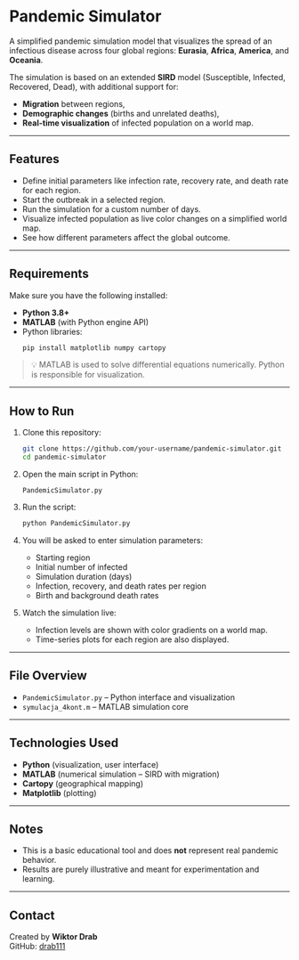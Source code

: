 # Pandemic Simulator

A simplified pandemic simulation model that visualizes the spread of an infectious disease across four global regions: **Eurasia**, **Africa**, **America**, and **Oceania**.

The simulation is based on an extended **SIRD** model (Susceptible, Infected, Recovered, Dead), with additional support for:
- **Migration** between regions,
- **Demographic changes** (births and unrelated deaths),
- **Real-time visualization** of infected population on a world map.

---

## Features

- Define initial parameters like infection rate, recovery rate, and death rate for each region.
- Start the outbreak in a selected region.
- Run the simulation for a custom number of days.
- Visualize infected population as live color changes on a simplified world map.
- See how different parameters affect the global outcome.

---

## Requirements

Make sure you have the following installed:

- **Python 3.8+**
- **MATLAB** (with Python engine API)
- Python libraries:
  ```bash
  pip install matplotlib numpy cartopy
  ```

> 💡 MATLAB is used to solve differential equations numerically. Python is responsible for visualization.

---

## How to Run

1. Clone this repository:
   ```bash
   git clone https://github.com/your-username/pandemic-simulator.git
   cd pandemic-simulator
   ```

2. Open the main script in Python:
   ```
   PandemicSimulator.py
   ```

3. Run the script:
   ```bash
   python PandemicSimulator.py
   ```

4. You will be asked to enter simulation parameters:
   - Starting region
   - Initial number of infected
   - Simulation duration (days)
   - Infection, recovery, and death rates per region
   - Birth and background death rates

5. Watch the simulation live:
   - Infection levels are shown with color gradients on a world map.
   - Time-series plots for each region are also displayed.

---

## File Overview

- `PandemicSimulator.py` – Python interface and visualization
- `symulacja_4kont.m` – MATLAB simulation core

---

## Technologies Used

- **Python** (visualization, user interface)
- **MATLAB** (numerical simulation – SIRD with migration)
- **Cartopy** (geographical mapping)
- **Matplotlib** (plotting)

---

## Notes

- This is a basic educational tool and does **not** represent real pandemic behavior.
- Results are purely illustrative and meant for experimentation and learning.

---

## Contact

Created by **Wiktor Drab**  
GitHub: [drab111](https://github.com/drab111)
